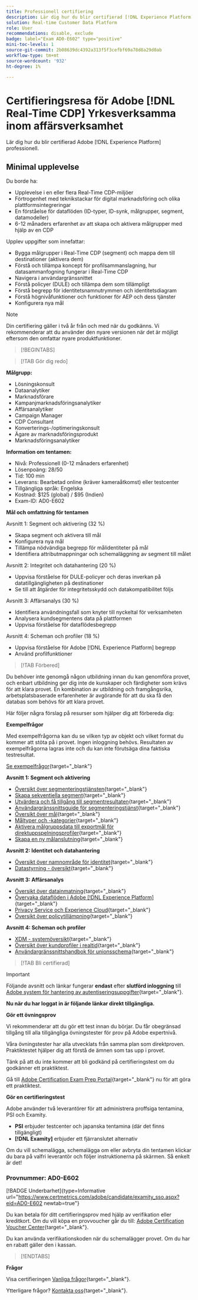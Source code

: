 ```yaml
---
title: Professionell certifiering
description: Lär dig hur du blir certifierad [!DNL Experience Platform] Professional in [!DNL Real-Time Customer Data Platform]
solution: Real-time Customer Data Platform
role: User
recommendations: disable, exclude
badge: label="Exam AD0-E602" type="positive"
mini-toc-levels: 1
source-git-commit: 2b08639dc4392a313f5f3cefbf69a78d8a29d0ab
workflow-type: tm+mt
source-wordcount: '932'
ht-degree: 1%

---
```


# Certifieringsresa för Adobe [!DNL Real-Time CDP] Yrkesverksamma inom affärsverksamhet

Lär dig hur du blir certifierad Adobe [!DNL Experience Platform] professionell.

## Minimal upplevelse

Du borde ha:

* Upplevelse i en eller flera Real-Time CDP-miljöer
* Förtrogenhet med teknikstackar för digital marknadsföring och olika plattformsintegreringar
* En förståelse för dataflöden (ID-typer, ID-synk, målgrupper, segment, datamodeller)
* 6-12 månaders erfarenhet av att skapa och aktivera målgrupper med hjälp av en CDP

Upplev uppgifter som innefattar:

* Bygga målgrupper i Real-Time CDP (segment) och mappa dem till destinationer (aktivera dem)
* Förstå och tillämpa koncept för profilsammanslagning, hur datasammanfogning fungerar i Real-Time CDP
* Navigera i användargränssnittet
* Förstå policyer (DULE) och tillämpa dem som tillämpligt
* Förstå begrepp för identitetsnamnutrymmen och identitetsdiagram
* Förstå högnivåfunktioner och funktioner för AEP och dess tjänster
* Konfigurera nya mål

>[!NOTE]
>
>Din certifiering gäller i två år från och med när du godkänns. Vi rekommenderar att du använder den nyare versionen när det är möjligt eftersom den omfattar nyare produktfunktioner.

>[!BEGINTABS]

>[!TAB Gör dig redo]

**Målgrupp:**

* Lösningskonsult
* Dataanalytiker
* Marknadsförare
* Kampanjmarknadsföringsanalytiker
* Affärsanalytiker
* Campaign Manager
* CDP Consultant
* Konverterings-/optimeringskonsult
* Ägare av marknadsföringsprodukt
* Marknadsföringsanalytiker

**Information om tentamen:**

* Nivå: Professionell (0-12 månaders erfarenhet)
* Lösenpoäng: 28/50
* Tid: 100 min
* Leverans: Bearbetad online (kräver kameraåtkomst) eller testcenter
* Tillgängliga språk: Engelska
* Kostnad: $125 (global) / $95 (Indien)
* Exam-ID: AD0-E602

**Mål och omfattning för tentamen**

Avsnitt 1: Segment och aktivering (32 %)

* Skapa segment och aktivera till mål
* Konfigurera nya mål
* Tillämpa nödvändiga begrepp för målidentiteter på mål
* Identifiera attributmappningar och schemaläggning av segment till målet

Avsnitt 2: Integritet och datahantering (20 %)

* Uppvisa förståelse för DULE-policyer och deras inverkan på datatillgängligheten på destinationer
* Se till att åtgärder för integritetsskydd och datakompatibilitet följs

Avsnitt 3: Affärsanalys (30 %)

* Identifiera användningsfall som knyter till nyckeltal för verksamheten
* Analysera kundsegmentens data på plattformen
* Uppvisa förståelse för dataflödesbegrepp

Avsnitt 4: Scheman och profiler (18 %)

* Uppvisa förståelse för Adobe [!DNL Experience Platform] begrepp
* Använd profilfunktioner

>[!TAB Förbered]

Du behöver inte genomgå någon utbildning innan du kan genomföra provet, och enbart utbildning ger dig inte de kunskaper och färdigheter som krävs för att klara provet. En kombination av utbildning och framgångsrika, arbetsplatsbaserade erfarenheter är avgörande för att du ska få den databas som behövs för att klara provet.

Här följer några förslag på resurser som hjälper dig att förbereda dig:

**Exempelfrågor**

Med exempelfrågorna kan du se vilken typ av objekt och vilket format du kommer att stöta på i provet. Ingen inloggning behövs. Resultaten av exempelfrågorna lagras inte och du kan inte förutsäga dina faktiska testresultat.

[Se exempelfrågor](https://scorpion.caveon.com/launchpad/ad3-e602-adobe-real-time-cdp-business-practitioner-professional-sample-questions){target="_blank"}

**Avsnitt 1: Segment och aktivering**

* [Översikt över segmenteringstjänsten](https://experienceleague.adobe.com/docs/experience-platform/segmentation/home.html?lang=en){target="_blank"}
* [Skapa sekventiella segment](https://experienceleague.adobe.com/docs/platform-learn/tutorials/segments/create-sequential-segments.html?lang=en){target="_blank"}
* [Utvärdera och få tillgång till segmentresultaten](https://experienceleague.adobe.com/docs/experience-platform/segmentation/tutorials/evaluate-a-segment.html?lang=en){target="_blank"}
* [Användargränssnittsguide för segmenteringstjänst](https://experienceleague.adobe.com/docs/experience-platform/segmentation/ui/overview.html?lang=en#scheduled-segmentation){target="_blank"}
* [Översikt över mål](https://experienceleague.adobe.com/docs/experience-platform/destinations/home.html?lang=en){target="_blank"}
* [Måltyper och -kategorier](https://experienceleague.adobe.com/docs/experience-platform/destinations/destination-types.html?lang=en){target="_blank"}
* [Aktivera målgruppsdata till exportmål för direktuppspelningsprofiler](https://experienceleague.adobe.com/docs/experience-platform/destinations/ui/activate/activate-streaming-profile-destinations.html?lang=en){target="_blank"}
* [Skapa en ny målanslutning](https://experienceleague.adobe.com/docs/experience-platform/destinations/ui/connect-destination.html?lang=en){target="_blank"}

**Avsnitt 2: Identitet och datahantering**

* [Översikt över namnområde för identitet](https://experienceleague.adobe.com/docs/experience-platform/identity/namespaces.html?lang=sv){target="_blank"}
* [Datastyrning - översikt](https://experienceleague.adobe.com/docs/experience-platform/data-governance/home.html?lang=en){target="_blank"}

**Avsnitt 3: Affärsanalys**

* [Översikt över datainmatning](https://experienceleague.adobe.com/docs/experience-platform/ingestion/home.html?lang=en){target="_blank"}
* [Övervaka dataflöden i Adobe [!DNL Experience Platform]](https://experienceleague.adobe.com/docs/platform-learn/tutorials/monitoring/data-monitoring.html?lang=en){target="_blank"}
* [Privacy Service och Experience Cloud](https://experienceleague.adobe.com/docs/experience-platform/privacy/experience-cloud-apps.html?lang=en){target="_blank"}
* [Översikt över policytillämpning](https://experienceleague.adobe.com/docs/experience-platform/data-governance/enforcement/overview.html?lang=en){target="_blank"}

**Avsnitt 4: Scheman och profiler**

* [XDM - systemöversikt](https://experienceleague.adobe.com/docs/experience-platform/xdm/home.html?lang=sv){target="_blank"}
* [Översikt över kundprofiler i realtid](https://experienceleague.adobe.com/docs/experience-platform/rtcdp/profile/profile-overview.html?lang=en){target="_blank"}
* [Användargränssnittshandbok för unionsschema](https://experienceleague.adobe.com/docs/experience-platform/profile/union-schemas/union-schema.html?lang=en){target="_blank"}

>[!TAB Bli certifierad]

>[!IMPORTANT]
>
>Följande avsnitt och länkar fungerar **endast**  efter **slutförd inloggning** till [Adobe system för hantering av autentiseringsuppgifter](http://www.certmetrics.com/adobe){target="_blank"}.

**Nu när du har loggat in är följande länkar direkt tillgängliga.**

**Gör ett övningsprov**

Vi rekommenderar att du gör ett test innan du börjar. Du får obegränsad tillgång till alla tillgängliga övningstester för prov på Adobe expertnivå.

Våra övningstester har alla utvecklats från samma plan som direktproven. Praktiktestet hjälper dig att förstå de ämnen som tas upp i provet.

Tänk på att du inte kommer att bli godkänd på certifieringstest om du godkänner ett praktiktest.

Gå till [Adobe Certification Exam Prep Portal](https://www.certmetrics.com/adobe/candidate/gmetrix_sso.aspx){target="_blank"} nu för att göra ett praktiktest.

**Gör en certifieringstest**

Adobe använder två leverantörer för att administrera proffsiga tentamina, PSI och Examity.

* **PSI** erbjuder testcenter och japanska tentamina (där det finns tillgängligt)
* **[!DNL Examity]** erbjuder ett fjärranslutet alternativ

Om du vill schemalägga, schemalägga om eller avbryta din tentamen klickar du bara på valfri leverantör och följer instruktionerna på skärmen. Så enkelt är det!

### Provnummer: AD0-E602

[!BADGE Underbarhet]{type=Informative url="https://www.certmetrics.com/adobe/candidate/examity_sso.aspx?eid=AD0-E602 newtab=true"}

Du kan betala för ditt certifieringsprov med hjälp av verifikation eller kreditkort. Om du vill köpa en provvoucher går du till: [Adobe Certification Voucher Center](https://market.xvoucher.com/adobe/global){target="_blank"}.

Du kan använda verifikationskoden när du schemalägger provet. Om du har en rabatt gäller den i kassan.

>[!ENDTABS]

**Frågor**

Visa certifieringen [Vanliga frågor](https://experienceleague.adobe.com/docs/certification/certification/faq.html?lang=en){target="_blank"}.

Ytterligare frågor? [Kontakta oss](mailto:certif@adobe.com){target="_blank"}.
